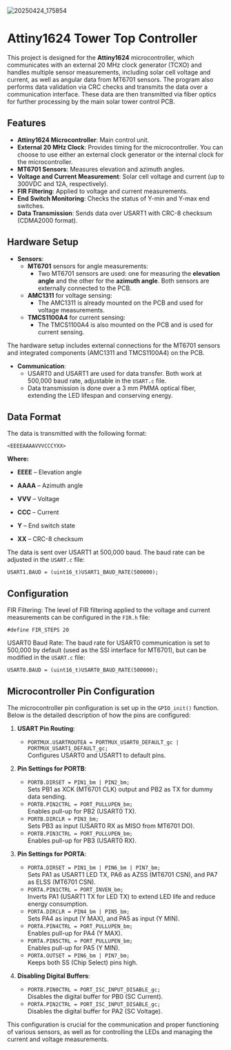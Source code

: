 ![20250424_175854](https://github.com/user-attachments/assets/705bd36b-966e-4dae-a575-08820325abdc)

# Attiny1624 Tower Top Controller

This project is designed for the **Attiny1624** microcontroller, which communicates with an external 20 MHz clock generator (TCXO) and handles multiple sensor measurements, including solar cell voltage and current, as well as angular data from MT6701 sensors. The program also performs data validation via CRC checks and transmits the data over a communication interface. These data are then transmitted via fiber optics for further processing by the main solar tower control PCB.

## Features

- **Attiny1624 Microcontroller**: Main control unit.
- **External 20 MHz Clock**: Provides timing for the microcontroller. You can choose to use either an external clock generator or the internal clock for the microcontroller.
- **MT6701 Sensors**: Measures elevation and azimuth angles.
- **Voltage and Current Measurement**: Solar cell voltage and current (up to 300VDC and 12A, respectively).
- **FIR Filtering**: Applied to voltage and current measurements.
- **End Switch Monitoring**: Checks the status of Y-min and Y-max end switches.
- **Data Transmission**: Sends data over USART1 with CRC-8 checksum (CDMA2000 format).

## Hardware Setup

- **Sensors**:
  - **MT6701** sensors for angle measurements:
    - Two MT6701 sensors are used: one for measuring the **elevation angle** and the other for the **azimuth angle**. Both sensors are externally connected to the PCB.
  - **AMC1311** for voltage sensing:
    - The AMC1311 is already mounted on the PCB and used for voltage measurements.
  - **TMCS1100A4** for current sensing:
    - The TMCS1100A4 is also mounted on the PCB and is used for current sensing.

The hardware setup includes external connections for the MT6701 sensors and integrated components (AMC1311 and TMCS1100A4) on the PCB.

  
- **Communication**:
  - USART0 and USART1 are used for data transfer. Both work at 500,000 baud rate, adjustable in the `USART.c` file.
  - Data transmission is done over a 3 mm PMMA optical fiber, extending the LED lifespan and conserving energy.

## Data Format

The data is transmitted with the following format:

```
<EEEEAAAAVVVCCCYXX>
```
**Where:**

* **EEEE** – Elevation angle

* **AAAA** – Azimuth angle

* **VVV** – Voltage

* **CCC** – Current

* **Y** – End switch state

* **XX** – CRC-8 checksum

The data is sent over USART1 at 500,000 baud. The baud rate can be adjusted in the ```USART.c``` file:
```
USART1.BAUD = (uint16_t)USART1_BAUD_RATE(500000);
```
## Configuration
FIR Filtering: The level of FIR filtering applied to the voltage and current measurements can be configured in the ```FIR.h``` file:

```
#define FIR_STEPS 20
```
USART0 Baud Rate: The baud rate for USART0 communication is set to 500,000 by default (used as the SSI interface for MT6701), but can be modified in the ```USART.c``` file:

```
USART0.BAUD = (uint16_t)USART0_BAUD_RATE(500000);
```
## Microcontroller Pin Configuration

The microcontroller pin configuration is set up in the `GPIO_init()` function. Below is the detailed description of how the pins are configured:

1. **USART Pin Routing**:
   - `PORTMUX.USARTROUTEA = PORTMUX_USART0_DEFAULT_gc | PORTMUX_USART1_DEFAULT_gc;`  
     Configures USART0 and USART1 to default pins.

2. **Pin Settings for PORTB**:
   - `PORTB.DIRSET = PIN1_bm | PIN2_bm;`  
     Sets PB1 as XCK (MT6701 CLK) output and PB2 as TX for dummy data sending.
   - `PORTB.PIN2CTRL = PORT_PULLUPEN_bm;`  
     Enables pull-up for PB2 (USART0 TX).
   - `PORTB.DIRCLR = PIN3_bm;`  
     Sets PB3 as input (USART0 RX as MISO from MT6701 DO).
   - `PORTB.PIN3CTRL = PORT_PULLUPEN_bm;`  
     Enables pull-up for PB3 (USART0 RX).

3. **Pin Settings for PORTA**:
   - `PORTA.DIRSET = PIN1_bm | PIN6_bm | PIN7_bm;`  
     Sets PA1 as USART1 LED TX, PA6 as AZSS (MT6701 CSN), and PA7 as ELSS (MT6701 CSN).
   - `PORTA.PIN1CTRL = PORT_INVEN_bm;`  
     Inverts PA1 (USART1 TX for LED TX) to extend LED life and reduce energy consumption.
   - `PORTA.DIRCLR = PIN4_bm | PIN5_bm;`  
     Sets PA4 as input (Y MAX), and PA5 as input (Y MIN).
   - `PORTA.PIN4CTRL = PORT_PULLUPEN_bm;`  
     Enables pull-up for PA4 (Y MAX).
   - `PORTA.PIN5CTRL = PORT_PULLUPEN_bm;`  
     Enables pull-up for PA5 (Y MIN).
   - `PORTA.OUTSET = PIN6_bm | PIN7_bm;`  
     Keeps both SS (Chip Select) pins high.

4. **Disabling Digital Buffers**:
   - `PORTB.PIN0CTRL = PORT_ISC_INPUT_DISABLE_gc;`  
     Disables the digital buffer for PB0 (SC Current).
   - `PORTA.PIN2CTRL = PORT_ISC_INPUT_DISABLE_gc;`  
     Disables the digital buffer for PA2 (SC Voltage).

This configuration is crucial for the communication and proper functioning of various sensors, as well as for controlling the LEDs and managing the current and voltage measurements.

